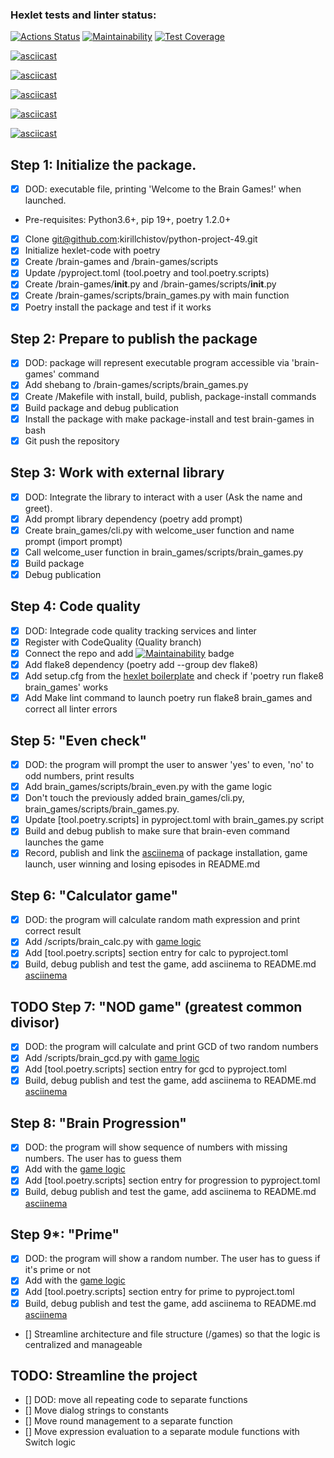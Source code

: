 ### Hexlet tests and linter status:
[![Actions Status](https://github.com/kirillchistov/python-project-49/actions/workflows/hexlet-check.yml/badge.svg)](https://github.com/kirillchistov/python-project-49/actions)
[![Maintainability](https://api.codeclimate.com/v1/badges/d922981a966fe718675c/maintainability)](https://codeclimate.com/github/kirillchistov/python-project-49/maintainability)
[![Test Coverage](https://api.codeclimate.com/v1/badges/d922981a966fe718675c/test_coverage)](https://codeclimate.com/github/kirillchistov/python-project-49/test_coverage)

[![asciicast](https://asciinema.org/a/IFei1plp3YOf1V7D1XAhq2Ztm.svg)](https://asciinema.org/a/IFei1plp3YOf1V7D1XAhq2Ztm)

[![asciicast](https://asciinema.org/a/tlFjvkcB4DDTVMcy0EO3satOU.svg)](https://asciinema.org/a/tlFjvkcB4DDTVMcy0EO3satOU)

[![asciicast](https://asciinema.org/a/CncHybP2ROvOMYz316ztqrnTo.svg)](https://asciinema.org/a/CncHybP2ROvOMYz316ztqrnTo)

[![asciicast](https://asciinema.org/a/ISpMbFYNaprK6sw0QqO4WRYxS.svg)](https://asciinema.org/a/ISpMbFYNaprK6sw0QqO4WRYxS)

[![asciicast](https://asciinema.org/a/4MakelJDELwQWNESNtDj7NHFt.svg)](https://asciinema.org/a/4MakelJDELwQWNESNtDj7NHFt)

## Step 1: Initialize the package. 
* [x] DOD: executable file, printing 'Welcome to the Brain Games!' when launched.
- Pre-requisites: Python3.6+, pip 19+, poetry 1.2.0+
* [x] Clone git@github.com:kirillchistov/python-project-49.git
* [x] Initialize hexlet-code with poetry
* [x] Create /brain-games and /brain-games/scripts
* [x] Update /pyproject.toml (tool.poetry and tool.poetry.scripts)
* [x] Create /brain-games/__init__.py and /brain-games/scripts/__init__.py
* [x] Create /brain-games/scripts/brain_games.py with main function
* [x] Poetry install the package and test if it works

## Step 2: Prepare to publish the package
* [x] DOD: package will represent executable program accessible via 'brain-games' command
* [x] Add shebang to /brain-games/scripts/brain_games.py
* [x] Create /Makefile with install, build, publish, package-install commands
* [x] Build package and debug publication
* [x] Install the package with make package-install and test brain-games in bash
* [x] Git push the repository

## Step 3: Work with external library
* [x] DOD: Integrate the library to interact with a user (Ask the name and greet).
* [x] Add prompt library dependency (poetry add prompt)
* [x] Create brain_games/cli.py with welcome_user function and name prompt (import prompt)
* [x] Call welcome_user function in brain_games/scripts/brain_games.py
* [x] Build package
* [x] Debug publication

## Step 4: Code quality
* [x] DOD: Integrade code quality tracking services and linter
* [x] Register with CodeQuality (Quality branch)
* [x] Connect the repo and add [![Maintainability](https://api.codeclimate.com/v1/badges/d922981a966fe718675c/maintainability)](https://codeclimate.com/github/kirillchistov/python-project-49/maintainability) badge
* [x] Add flake8 dependency (poetry add --group dev flake8)
* [x] Add setup.cfg from the [hexlet boilerplate](https://github.com/hexlet-boilerplates/python-package/blob/main/setup.cfg) and check if 'poetry run flake8 brain_games' works
* [x] Add Make lint command to launch poetry run flake8 brain_games and correct all linter errors

## Step 5: "Even check"
* [x] DOD: the program will prompt the user to answer 'yes' to even, 'no' to odd numbers, print results
* [x] Add brain_games/scripts/brain_even.py with the game logic
* [x] Don't touch the previously added brain_games/cli.py, brain_games/scripts/brain_games.py.
* [x] Update [tool.poetry.scripts] in pyproject.toml with brain_games.py script
* [x] Build and debug publish to make sure that brain-even command launches the game
* [x] Record, publish and link the [asciinema](https://asciinema.org/a/IFei1plp3YOf1V7D1XAhq2Ztm) of package installation, game launch, user winning and losing episodes in README.md

## Step 6: "Calculator game"
* [x] DOD: the program will calculate random math expression and print correct result
* [x] Add /scripts/brain_calc.py with [game logic](https://ru.hexlet.io/projects/49/members/36039?step=6)
* [x] Add [tool.poetry.scripts] section entry for calc to pyproject.toml
* [x] Build, debug publish and test the game, add asciinema to README.md
[asciinema](https://asciinema.org/a/tlFjvkcB4DDTVMcy0EO3satOU)

## TODO Step 7: "NOD game" (greatest common divisor)
* [x] DOD: the program will calculate and print GCD of two random numbers
* [x] Add /scripts/brain_gcd.py with [game logic](https://ru.hexlet.io/projects/49/members/36039?step=7)
* [x] Add [tool.poetry.scripts] section entry for gcd to pyproject.toml
* [x] Build, debug publish and test the game, add asciinema to README.md
[asciinema](https://asciinema.org/a/ISpMbFYNaprK6sw0QqO4WRYxS)

## Step 8: "Brain Progression"
* [x] DOD: the program will show sequence of numbers with missing numbers. The user has to guess them
* [x] Add with the [game logic](https://ru.hexlet.io/projects/49/members/36039?step=8)
* [x] Add [tool.poetry.scripts] section entry for progression to pyproject.toml
* [x] Build, debug publish and test the game, add asciinema to README.md
[asciinema](https://asciinema.org/a/CncHybP2ROvOMYz316ztqrnTo)

## Step 9*: "Prime"
* [x] DOD: the program will show a random number. The user has to guess if it's prime or not
* [x] Add with the [game logic](https://ru.hexlet.io/projects/49/members/36039?step=9)
* [x] Add [tool.poetry.scripts] section entry for prime to pyproject.toml
* [x] Build, debug publish and test the game, add asciinema to README.md
[asciinema](https://asciinema.org/a/4MakelJDELwQWNESNtDj7NHFt)
* [] Streamline architecture and file structure (/games) so that the logic is centralized and manageable

## TODO: Streamline the project
* [] DOD: move all repeating code to separate functions
* [] Move dialog strings to constants
* [] Move round management to a separate function
* [] Move expression evaluation to a separate module functions with Switch logic
